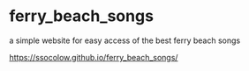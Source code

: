 # ferry_beach_songs
a simple website for easy access of the best ferry beach songs

https://ssocolow.github.io/ferry_beach_songs/
